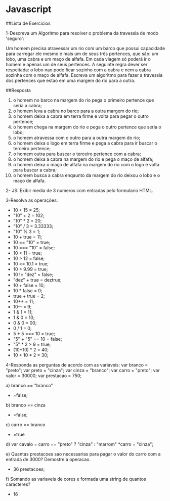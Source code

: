 # Javascript

##Lista de Exercicios

1-Descreva um Algoritmo para resolver o problema da travessia de modo 'seguro':

Um homem precisa atravessar um rio com um barco que possui capacidade para carregar ele mesmo e mais um de seus três pertences, que são:
um lobo, uma cabra e um maço de alfafa. Em cada viagem só poderá ir o homem e apenas um de seus pertences.
A seguinte regra dever ser respeitada: o lobo nao pode ficar sozinho com a cabra e nem a cabra sozinha com o maço de alfafa. Escreva um algoritmo para fazer a travessia dos pertences que estao em uma margem do rio para a outra.

##Resposta
  1. o homem no barco na margem do rio pega o primeiro pertence que seria a cabra;
  2. o homem leva a cabra no barco para a outra margem do rio;
  3. o homem deixa a cabra em terra firme e volta para pegar o outro pertence;
  4. o homem chega na margem do rio e pega o outro pertence que seria o lobo;
  5. o homem atravessa com o outro para a outra margem do rio;
  6. o homem deixa o logo em terra firme e pega a cabra para ir buscar o terceiro pertence;
  7. o homem outra para buscar o terceiro pertence com a cabra;
  8. o homem deixa a cabra na margem do rio e pega o maço de alfafa;
  9. o homem deixa o maço de alfafa na margem do rio com o logo e volta para buscar a cabra;
  10. o homem busca a cabra enqaunto da margem do rio deixou o lobo e o maço de alfafa.
  
2- JS: Exibir media de 3 numeros com entradas pelo formulario HTML.
  
3-Resolva as operações:
  * 10 + 15 = 25;
  * "10" + 2 = 102;
  * "10" * 2 = 20;
  * "10" / 3 = 3.33333;
  * "10" % 3 = 1;
  * 10 + true = 11;
  * 10 == "10" = true;
  * 10 === "10" = false;
  * 10 < 11 = true;
  * 10 > 12 = false;
  * 10 <= 10.1 = true;
  * 10 > 9.99 = true;
  * 10 != "dez" = false;
  * "dez" + true = deztrue;
  * 10 + false = 10;
  * 10 * false = 0;
  * true + true = 2;
  * 10++ = 11;
  * 10-- = 9;
  * 1 & 1 = 11;
  * 1 & 0 = 10;
  * 0 & 0 = 00;
  * 0 / 1 = 0;
  * 5 + 5 === 10 = true;
  * "5" + "5" == 10 = false;
  * "5" * 2 > 9 = true;
  * (10+10) * 2 = 40;
  * 10 + 10 * 2 = 30;

4-Responda as perguntas de acordo com as variaveis:
var branco = "preto";
var preto = "cinza";
var cinza = "branco";
var carro = "preto";
var valor = 30000;
var prestacao = 750;

a) branco == "branco"
  * =false;
  
b) branco == cinza
  * =false;
  
c) carro == branco
  * =true
  
d) var cavalo = carro == "preto" ? "cinza" : "marrom"
  *carro = "cinza";
  
e) Quantas prestacoes sao necessarias para pagar o valor do carro com a entrada de 3000? Demostre a operacao.
  * 36 prestacoes;
  
f) Somando as variaveis de cores e formada uma string de quantos caracteres?
  * 16
   
